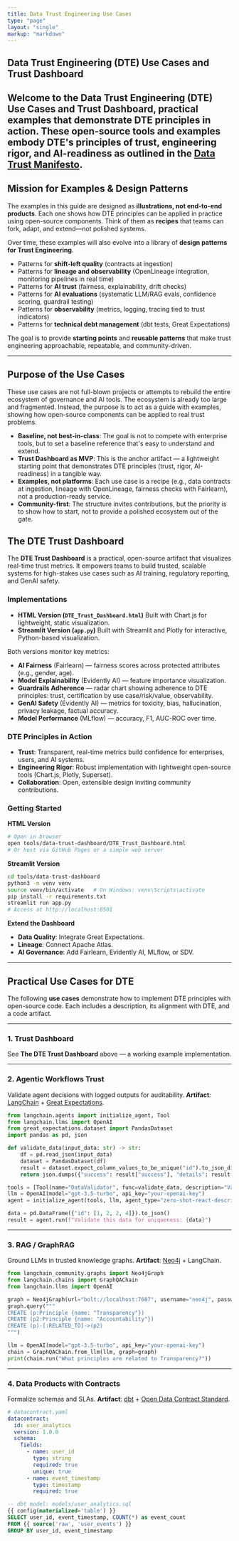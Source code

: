 ```yaml
---
title: Data Trust Engineering Use Cases
type: "page"
layout: "single"
markup: "markdown"
---
```


## Data Trust Engineering (DTE) Use Cases and Trust Dashboard

Welcome to the **Data Trust Engineering (DTE) Use Cases** and **Trust Dashboard**, practical examples that demonstrate DTE principles in action. These open-source tools and examples embody DTE's principles of trust, engineering rigor, and AI-readiness as outlined in the [Data Trust Manifesto](../Manifesto.md).
---

## Mission for Examples & Design Patterns

The examples in this guide are designed as **illustrations, not end-to-end products**. Each one shows how DTE principles can be applied in practice using open-source components. Think of them as **recipes** that teams can fork, adapt, and extend—not polished systems.

Over time, these examples will also evolve into a library of **design patterns for Trust Engineering**.
- Patterns for **shift-left quality** (contracts at ingestion)
- Patterns for **lineage and observability** (OpenLineage integration, monitoring pipelines in real time)
- Patterns for **AI trust** (fairness, explainability, drift checks)
- Patterns for **AI evaluations** (systematic LLM/RAG evals, confidence scoring, guardrail testing)
- Patterns for **observability** (metrics, logging, tracing tied to trust indicators)
- Patterns for **technical debt management** (dbt tests, Great Expectations)

The goal is to provide **starting points** and **reusable patterns** that make trust engineering approachable, repeatable, and community-driven.

---

## Purpose of the Use Cases

These use cases are not full-blown projects or attempts to rebuild the entire ecosystem of governance and AI tools. The ecosystem is already too large and fragmented. Instead, the purpose is to act as a guide with examples, showing how open-source components can be applied to real trust problems.

- **Baseline, not best-in-class**: The goal is not to compete with enterprise tools, but to set a baseline reference that's easy to understand and extend.
- **Trust Dashboard as MVP**: This is the anchor artifact — a lightweight starting point that demonstrates DTE principles (trust, rigor, AI-readiness) in a tangible way.
- **Examples, not platforms**: Each use case is a recipe (e.g., data contracts at ingestion, lineage with OpenLineage, fairness checks with Fairlearn), not a production-ready service.
- **Community-first**: The structure invites contributions, but the priority is to show how to start, not to provide a polished ecosystem out of the gate.



## The DTE Trust Dashboard

The **DTE Trust Dashboard** is a practical, open-source artifact that visualizes real-time trust metrics. It empowers teams to build trusted, scalable systems for high-stakes use cases such as AI training, regulatory reporting, and GenAI safety.

### Implementations
- **HTML Version (`DTE_Trust_Dashboard.html`)**
  Built with Chart.js for lightweight, static visualization.
- **Streamlit Version (`app.py`)**
  Built with Streamlit and Plotly for interactive, Python-based visualization.

Both versions monitor key metrics:
- **AI Fairness** (Fairlearn) — fairness scores across protected attributes (e.g., gender, age).
- **Model Explainability** (Evidently AI) — feature importance visualization.
- **Guardrails Adherence** — radar chart showing adherence to DTE principles: trust, certification by use case/risk/value, observability.
- **GenAI Safety** (Evidently AI) — metrics for toxicity, bias, hallucination, privacy leakage, factual accuracy.
- **Model Performance** (MLflow) — accuracy, F1, AUC-ROC over time.

### DTE Principles in Action
- **Trust**: Transparent, real-time metrics build confidence for enterprises, users, and AI systems.
- **Engineering Rigor**: Robust implementation with lightweight open-source tools (Chart.js, Plotly, Superset).
- **Collaboration**: Open, extensible design inviting community contributions.

### Getting Started
**HTML Version**
```bash
# Open in browser
open tools/data-trust-dashboard/DTE_Trust_Dashboard.html
# Or host via GitHub Pages or a simple web server
```

**Streamlit Version**
```bash
cd tools/data-trust-dashboard
python3 -m venv venv
source venv/bin/activate   # On Windows: venv\Scripts\activate
pip install -r requirements.txt
streamlit run app.py
# Access at http://localhost:8501
```

**Extend the Dashboard**
- **Data Quality**: Integrate Great Expectations.
- **Lineage**: Connect Apache Atlas.
- **AI Governance**: Add Fairlearn, Evidently AI, MLflow, or SDV.

---

## Practical Use Cases for DTE

The following **use cases** demonstrate how to implement DTE principles with open-source code. Each includes a description, its alignment with DTE, and a code artifact.

---

### 1. Trust Dashboard
See **The DTE Trust Dashboard** above — a working example implementation.

---

### 2. Agentic Workflows Trust
Validate agent decisions with logged outputs for auditability.
**Artifact**: [LangChain](https://github.com/langchain-ai/langchain) + [Great Expectations](https://github.com/great-expectations/great_expectations).

```python
from langchain.agents import initialize_agent, Tool
from langchain.llms import OpenAI
from great_expectations.dataset import PandasDataset
import pandas as pd, json

def validate_data(input_data: str) -> str:
    df = pd.read_json(input_data)
    dataset = PandasDataset(df)
    result = dataset.expect_column_values_to_be_unique("id").to_json_dict()
    return json.dumps({"success": result["success"], "details": result["result"]})

tools = [Tool(name="DataValidator", func=validate_data, description="Validates uniqueness")]
llm = OpenAI(model="gpt-3.5-turbo", api_key="your-openai-key")
agent = initialize_agent(tools, llm, agent_type="zero-shot-react-description")

data = pd.DataFrame({"id": [1, 2, 2, 4]}).to_json()
result = agent.run(f"Validate this data for uniqueness: {data}")
```

---

### 3. RAG / GraphRAG
Ground LLMs in trusted knowledge graphs.
**Artifact**: [Neo4j](https://github.com/neo4j/neo4j) + LangChain.

```python
from langchain_community.graphs import Neo4jGraph
from langchain.chains import GraphQAChain
from langchain.llms import OpenAI

graph = Neo4jGraph(url="bolt://localhost:7687", username="neo4j", password="password")
graph.query("""
CREATE (p:Principle {name: "Transparency"})
CREATE (p2:Principle {name: "Accountability"})
CREATE (p)-[:RELATED_TO]->(p2)
""")

llm = OpenAI(model="gpt-3.5-turbo", api_key="your-openai-key")
chain = GraphQAChain.from_llm(llm, graph=graph)
print(chain.run("What principles are related to Transparency?"))
```

---

### 4. Data Products with Contracts
Formalize schemas and SLAs.
**Artifact**: [dbt](https://github.com/dbt-labs/dbt-core) + [Open Data Contract Standard](https://github.com/datacontract/datacontract-specification).

```yaml
# datacontract.yaml
datacontract:
  id: user_analytics
  version: 1.0.0
  schema:
    fields:
      - name: user_id
        type: string
        required: true
        unique: true
      - name: event_timestamp
        type: timestamp
        required: true
```

```sql
-- dbt model: models/user_analytics.sql
{{ config(materialized='table') }}
SELECT user_id, event_timestamp, COUNT(*) as event_count
FROM {{ source('raw', 'user_events') }}
GROUP BY user_id, event_timestamp